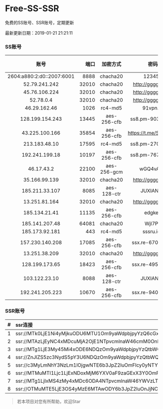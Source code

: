 # Free-SS-SSR

免费的SS账号、SSR账号，定期更新

最新更新日期：2019-01-21 21:21:11 

### SS账号

|账号|端口|加密方式|密码|更新时间|国家|
|:-----:|-----:|:----:|:----:|:----:|:----:|
|2604:a880:2:d0::2007:6001|8888|chacha20|123456|21:17:13|US|
|52.79.241.242|32010|chacha20|http://gggg.rocks|21:17:14|KR|
|45.76.106.224|32010|chacha20|http://gggg.rocks|21:17:13|JP|
|52.78.0.4|32010|chacha20|http://gggg.rocks|21:17:20|KR|
|46.29.162.46|1026|rc4-md5|91vpn.cf|21:17:25|RU|
|128.199.154.243|13445|aes-256-cfb|ss8.pm-90336373|21:17:06|SG|
|43.225.100.166|35854|aes-256-cfb|https://t.me/SSR0000|21:17:15|HK|
|213.183.48.10|17595|rc4-md5|ss8.pm-27083373|21:17:05|RU|
|192.241.199.18|10197|aes-256-cfb|ss8.pm-76784839|21:17:04|US|
|46.17.43.2|22100|aes-256-gcm|wGQ4vA7D|21:12:11|RU|
|35.166.99.139|32010|chacha20|http://gggg.rocks|21:17:16|US|
|185.211.33.107|8085|aes-128-ctr|JUXIANGE|21:17:12|US|
|13.251.81.164|32010|chacha20|http://gggg.rocks|21:17:16|SG|
|185.134.21.41|11135|aes-256-cfb|edgkeb|21:17:14|GB|
|185.141.207.48|64081|chacha20|WjI7PF|21:17:14|GB|
|185.173.92.181|443|rc4-md5|sssru.icu|21:17:16|RU|
|157.230.140.208|17085|aes-256-cfb|ssx.re-67052251|21:17:06|US|
|13.251.38.209|32010|chacha20|http://gggg.rocks|21:17:18|SG|
|128.199.173.65|18423|aes-256-cfb|ssx.re-49523847|21:17:07|SG|
|103.122.23.10|8088|aes-128-ctr|JUXIANGE|21:17:11|US|
|192.241.205.223|10670|aes-256-cfb|ssx.re-94069285|21:17:05|US|


### SSR账号

|#|ssr连接|
|:-----|:-----|
|1|ssr://MTk0LjE1Ni4yMjkuODU6MTU1Om9yaWdpbjpyYzQ6cGxhaW46Ykc1amJnLz9yZW1hcmtzPVUxTlNWRTlQVEY5T2IyUmxPdVctdC1XYnZTQSZncm91cD1WMWRYTGxOVFVsTlVUMDlNTGtOUFRR|
|2|ssr://MTAzLjEyNC4xMDcuMjA2OjE1NTpvcmlnaW46cmM0OnBsYWluOmJHNWpiZy8_cmVtYXJrcz1VMU5TVkU5UFRGOU9iMlJsT3VTNm11V2txdVdjc09XTXVpQSZncm91cD1WMWRYTGxOVFVsTlVUMDlNTGtOUFRR|
|3|ssr://MTg1LjE3My45Mi4xODE6NDQzOm9yaWdpbjpyYzQtbWQ1OnBsYWluOmMzTnpjblV1YVdOMS8_cmVtYXJrcz1VMU5TVkU5UFRGOU9iMlJsT3VTX2hPZTlsLWFXcnlBJmdyb3VwPVYxZFhMbE5UVWxOVVQwOU1Ma05QVFE|
|4|ssr://ZnJlZS5zc3NydS5pY3U6NDQzOm9yaWdpbjpyYzQtbWQ1Omh0dHBfc2ltcGxlOmMzTnpjblV1YVdOMS8_cmVtYXJrcz1VMU5TVkU5UFRGOU9iMlJsT3VTX2hPZTlsLWFXcnlBJmdyb3VwPVYxZFhMbE5UVWxOVVQwOU1Ma05QVFE|
|5|ssr://c3MyLmNhY3NzLm1lOjgwNTE6b3JpZ2luOmFlcy0yNTYtY2ZiOnBsYWluOk16a3hORFE1TXpneU5nLz9yZW1hcmtzPVUxTlNWRTlQVEY5T2IyUmxPdVNfaE9lOWwtYVdyeUEmZ3JvdXA9VjFkWExsTlRVbE5VVDA5TUxrTlBUUQ|
|6|ssr://MTMuMTI1Ljc1LjExNDoxMjM6YXV0aF9zaGExX3Y0OmFlcy0yNTYtY2ZiOmh0dHBfc2ltcGxlOk1USXpNVEl6Lz9yZW1hcmtzPVUxTlNWRTlQVEY5T2IyUmxPdWUtanVXYnZTQkJiV0Y2YjI3bWxiRG1qYTdrdUszbHY0TSZncm91cD1WMWRYTGxOVFVsTlVUMDlNTGtOUFRR|
|7|ssr://MTg1LjIxMS4zMy4xMDc6ODA4NTpvcmlnaW46YWVzLTEyOC1jdHI6cGxhaW46U2xWWVNVRk9SMFUvP29iZnNwYXJhbT1VMU12VTFOUzU2NkE1THVMT21oMGRIQTZMeTkwTG1OdUwxSkVNRVEzYzNnJnByb3RvcGFyYW09TVREbGhZTXhkT2F6cU9XR2pEcG9kSFJ3T2k4dmRDNWpiaTlTWlVWUlduaHomcmVtYXJrcz1VMU5TVkU5UFRGOU9iMlJsT3VXLXQtV2J2U0EmZ3JvdXA9VjFkWExsTlRVbE5VVDA5TUxrTlBUUQ|
|8|ssr://OTMuMTE5LjE3OS4yMzE6MTAwODY6b3JpZ2luOnJjNC1tZDUtNjpwbGFpbjpiV2xzZFhoby8_b2Jmc3BhcmFtPTVweTY1Wnk2NXJXTDZLLUVPbWgwZEhBNkx5OTBMbU51TDBWb1pHMVVlR1UmcHJvdG9wYXJhbT1NVERsaFlNeGRPYXpxT1dHakRwb2RIUndPaTh2ZEM1amJpOVNaVVZSV25oeiZyZW1hcmtzPVUxTlNWRTlQVEY5T2IyUmxPdWU5bC1tcHJPV3d2T1M2bWlBJmdyb3VwPVYxZFhMbE5UVWxOVVQwOU1Ma05QVFE|


> 若本项目对您有所帮助，欢迎Star